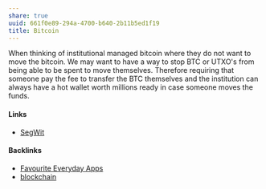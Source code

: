 ```yaml
---
share: true
uuid: 661f0e89-294a-4700-b640-2b11b5ed1f19
title: Bitcoin
---
```

When thinking of institutional managed bitcoin where they do not want to move the bitcoin. We may want to have a way to stop BTC or UTXO's from being able to be spent to move themselves. Therefore requiring that someone pay the fee to transfer the BTC themselves and the institution can always have a hot wallet worth millions ready in case someone moves the funds.

#### Links

* [SegWit](/b49d524c-d04d-48bb-9440-20fc2af95bc0)



#### Backlinks

* [Favourite Everyday Apps](/444ff7c7-77b4-483c-b801-3955d2daeb0a)
* [blockchain](/19a688e9-c7c0-4860-9007-4f07778049f9)